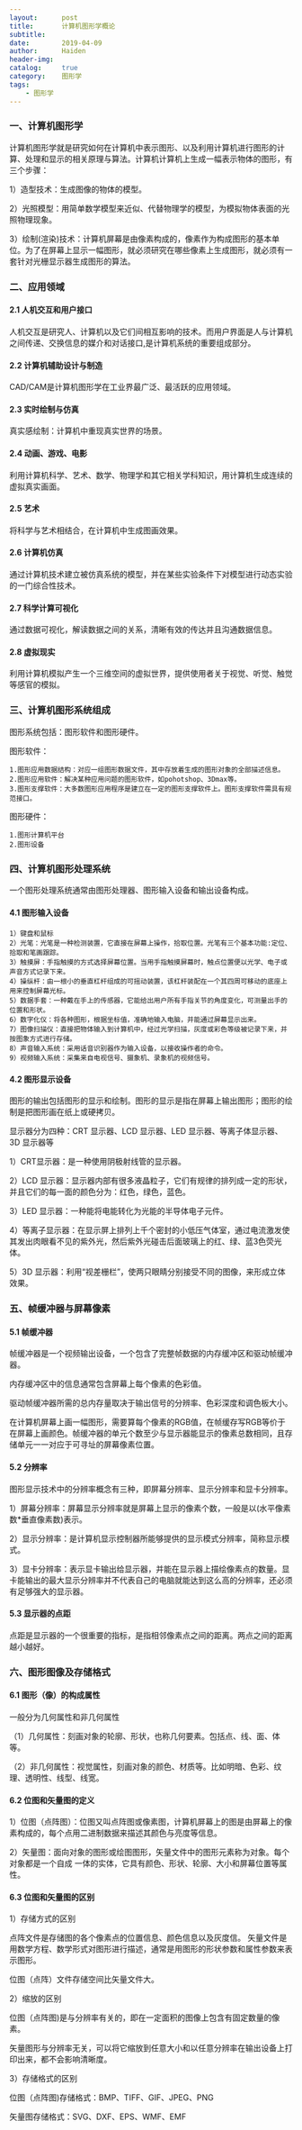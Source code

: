 ```yaml
---
layout:      post
title:       计算机图形学概论
subtitle: 
date:		 2019-04-09
author:		 Haiden
header-img:   
catalog:     true
category:    图形学
tags: 
	- 图形学
---
```

### 一、计算机图形学

计算机图形学就是研究如何在计算机中表示图形、以及利用计算机进行图形的计算、处理和显示的相关原理与算法。计算机计算机上生成一幅表示物体的图形，有三个步骤：

1）造型技术：生成图像的物体的模型。

2）光照模型：用简单数学模型来近似、代替物理学的模型，为模拟物体表面的光照物理现象。

3）绘制(渲染)技术：计算机屏幕是由像素构成的，像素作为构成图形的基本单位。为了在屏幕上显示一幅图形，就必须研究在哪些像素上生成图形，就必须有一套针对光栅显示器生成图形的算法。

### 二、应用领域

#### 2.1 人机交互和用户接口

人机交互是研究人、计算机以及它们间相互影响的技术。而用户界面是人与计算机之间传递、交换信息的媒介和对话接口,是计算机系统的重要组成部分。

#### 2.2 计算机辅助设计与制造

CAD/CAM是计算机图形学在工业界最广泛、最活跃的应用领域。

#### 2.3 实时绘制与仿真

真实感绘制：计算机中重现真实世界的场景。

#### 2.4 动画、游戏、电影

利用计算机科学、艺术、数学、物理学和其它相关学科知识，用计算机生成连续的虚拟真实画面。

#### 2.5 艺术

将科学与艺术相结合，在计算机中生成图画效果。

#### 2.6 计算机仿真

通过计算机技术建立被仿真系统的模型，并在某些实验条件下对模型进行动态实验的一门综合性技术。

#### 2.7 科学计算可视化

通过数据可视化，解读数据之间的关系，清晰有效的传达并且沟通数据信息。

#### 2.8 虚拟现实

利用计算机模拟产生一个三维空间的虚拟世界，提供使用者关于视觉、听觉、触觉等感官的模拟。

### 三、计算机图形系统组成

图形系统包括：图形软件和图形硬件。

图形软件：

```
1.图形应用数据结构：对应一组图形数据文件，其中存放着生成的图形对象的全部描述信息。
2.图形应用软件：解决某种应用问题的图形软件，如pohotshop、3Dmax等。
3.图形支撑软件：大多数图形应用程序是建立在一定的图形支撑软件上。图形支撑软件需具有规范接口。
```

图形硬件：

```
1.图形计算机平台
2.图形设备
```

### 四、计算机图形处理系统

一个图形处理系统通常由图形处理器、图形输入设备和输出设备构成。

#### 4.1 图形输入设备

```
1）键盘和鼠标
2）光笔：光笔是一种检测装置，它直接在屏幕上操作，拾取位置。光笔有三个基本功能:定位、拾取和笔画跟踪。
3）触摸屏：手指触摸的方式选择屏幕位置。当用手指触摸屏幕时，触点位置便以光学、电子或声音方式记录下来。
4）操纵杆：由一根小的垂直杠杆组成的可摇动装置，该杠杆装配在一个其四周可移动的底座上用来控制屏幕光标。
5）数据手套：一种戴在手上的传感器，它能给出用户所有手指关节的角度变化，可测量出手的位置和形状。
6）数字化仪：将各种图形，根据坐标值，准确地输入电脑，并能通过屏幕显示出来。
7）图像扫描仪：直接把物体输入到计算机中，经过光学扫描，灰度或彩色等级被记录下来，并按图象方式进行存储。
8）声音输入系统：采用话音识别器作为输入设备，以接收操作者的命令。
9）视频输入系统：采集来自电视信号、摄象机、录象机的视频信号。
```

#### 4.2 图形显示设备

图形的输出包括图形的显示和绘制。图形的显示是指在屏幕上输出图形；图形的绘制是把图形画在纸上或硬拷贝。

显示器分为四种：CRT 显示器、LCD 显示器、LED 显示器、等离子体显示器、3D 显示器等

1）CRT显示器：是一种使用阴极射线管的显示器。

2）LCD 显示器：显示器内部有很多液晶粒子，它们有规律的排列成一定的形状，并且它们的每一面的颜色分为：红色，绿色，蓝色。

3）LED 显示器：一种能将电能转化为光能的半导体电子元件。

4）等离子显示器：在显示屏上排列上千个密封的小低压气体室，通过电流激发使其发出肉眼看不见的紫外光，然后紫外光碰击后面玻璃上的红、绿、蓝3色荧光体。

5）3D 显示器：利用“视差栅栏”，使两只眼睛分别接受不同的图像，来形成立体效果。

### 五、帧缓冲器与屏幕像素

#### 5.1 帧缓冲器

帧缓冲器是一个视频输出设备，一个包含了完整帧数据的内存缓冲区和驱动帧缓冲器。

内存缓冲区中的信息通常包含屏幕上每个像素的色彩值。

驱动帧缓冲器所需的总内存量取决于输出信号的分辨率、色彩深度和调色板大小。

在计算机屏幕上画一幅图形，需要算每个像素的RGB值，在帧缓存写RGB等价于在屏幕上画颜色。帧缓冲器的单元个数至少与显示器能显示的像素总数相同，且存储单元一一对应于可寻址的屏幕像素位置。

#### 5.2 分辨率

图形显示技术中的分辨率概念有三种，即屏幕分辨率、显示分辨率和显卡分辨率。

1）屏幕分辨率：屏幕显示分辨率就是屏幕上显示的像素个数，一般是以(水平像素数*垂直像素数)表示。

2）显示分辨率：是计算机显示控制器所能够提供的显示模式分辨率，简称显示模式。

3）显卡分辨率：表示显卡输出给显示器，并能在显示器上描绘像素点的数量。显卡能输出的最大显示分辨率并不代表自己的电脑就能达到这么高的分辨率，还必须有足够强大的显示器。

#### 5.3 显示器的点距

点距是显示器的一个很重要的指标，是指相邻像素点之间的距离。两点之间的距离越小越好。

### 六、图形图像及存储格式

#### 6.1 图形（像）的构成属性

一般分为几何属性和非几何属性

（1）几何属性：刻画对象的轮廓、形状，也称几何要素。包括点、线、面、体等。

（2）非几何属性：视觉属性，刻画对象的颜色、材质等。比如明暗、色彩、纹理、透明性、线型、线宽。

#### 6.2 位图和矢量图的定义

1）位图（点阵图）：位图又叫点阵图或像素图，计算机屏幕上的图是由屏幕上的像素构成的，每个点用二进制数据来描述其颜色与亮度等信息。

2）矢量图：面向对象的图形或绘图图形，矢量文件中的图形元素称为对象。每个对象都是一个自成
一体的实体，它具有颜色、形状、轮廓、大小和屏幕位置等属性。

#### 6.3 位图和矢量图的区别

1）存储方式的区别

点阵文件是存储图的各个像素点的位置信息、颜色信息以及灰度信。
矢量文件是用数学方程、数学形式对图形进行描述，通常是用图形的形状参数和属性参数来表示图形。

位图（点阵）文件存储空间比矢量文件大。

2）缩放的区别

位图（点阵图)是与分辨率有关的，即在一定面积的图像上包含有固定数量的像素。

矢量图形与分辨率无关，可以将它缩放到任意大小和以任意分辨率在输出设备上打印出来，都不会影响清晰度。

3）存储格式的区别

位图（点阵图)存储格式：BMP、TIFF、GIF、JPEG、PNG

矢量图存储格式：SVG、DXF、EPS、WMF、EMF



